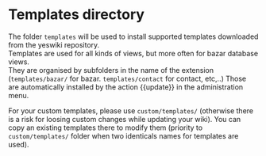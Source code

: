 # Templates directory

The folder `templates` will be used to install supported templates downloaded from the yeswiki repository.  
Templates are used for all kinds of views, but more often for bazar database views.  
They are organised by subfolders in the name of the extension (`templates/bazar/` for bazar. `templates/contact` for contact, etc,..)
Those are automatically installed by the action {{update}} in the administration menu.

For your custom templates, please use `custom/templates/` (otherwise there is a risk for loosing custom changes while updating your wiki). You can copy an existing templates there to modify them (priority to `custom/templates/` folder when two identicals names for templates are used).
